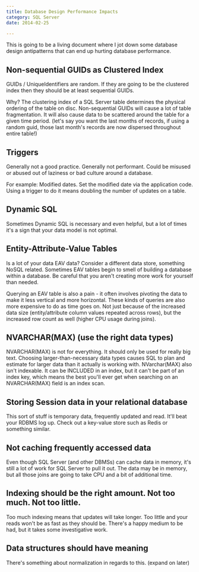 ```yaml
---
title: Database Design Performance Impacts
category: SQL Server  
date: 2014-02-25  

---
```


This is going to be a living document where I jot down some database design antipatterns that can end up hurting database performance.

## Non-sequential GUIDs as Clustered Index

GUIDs / UniqueIdentifiers are random. If they are going to be the clustered index then they should be at least sequential GUIDs. 

Why? The clustering index of a SQL Server table determines the physical ordering of the table on disc. Non-sequential GUIDs will cause a lot of table fragmentation. It will also cause data to be scattered around the table for a given time period. (let's say you want the last months of records, if using a random guid, those last month's records are now dispersed throughout entire table!)

## Triggers

Generally not a good practice. Generally not performant. Could be misused or abused out of laziness or bad culture around a database. 

For example: Modified dates. Set the modified date via the application code. Using a trigger to do it means doubling the number of updates on a table. 

## Dynamic SQL 

Sometimes Dynamic SQL is necessary and even helpful, but a lot of times it's a sign that your data model is not optimal. 

## Entity-Attribute-Value Tables

Is a lot of your data EAV data? Consider a different data store, something NoSQL related. Sometimes EAV tables begin to smell of building a database within a database. Be careful that you aren't creating more work for yourself than needed. 

Querying an EAV table is also a pain - it often involves pivoting the data to make it less vertical and more horizontal. These kinds of queries are also more expensive to do as time goes on. Not just because of the increased data size (entity/attribute column values repeated across rows), but the increased row count as well (higher CPU usage during joins). 

## NVARCHAR(MAX) (use the right data types)

NVARCHAR(MAX) is not for everything. It should only be used for really big text. Choosing larger-than-necessary data types causes SQL to plan and estimate for larger data than it actually is working with. NVarchar(MAX) also isn't indexable. It can be INCLUDED in an index, but it can't be part of an index key, which means the best you'll ever get when searching on an NVARCHAR(MAX) field is an index scan.

## Storing Session data in your relational database

This sort of stuff is temporary data, frequently updated and read. It'll beat your RDBMS log up. Check out a key-value store such as Redis or something similar.

## Not caching frequently accessed data

Even though SQL Server (and other DBMSs) can cache data in memory, it's still a lot of work for SQL Server to pull it out. The data may be in memory, but all those joins are going to take CPU and a bit of additional time.

## Indexing should be the right amount. Not too much. Not too little.

Too much indexing means that updates will take longer. Too little and your reads won't be as fast as they should be. There's a happy medium to be had, but it takes some investigative work.

## Data structures should have meaning

There's something about normalization in regards to this. (expand on later)